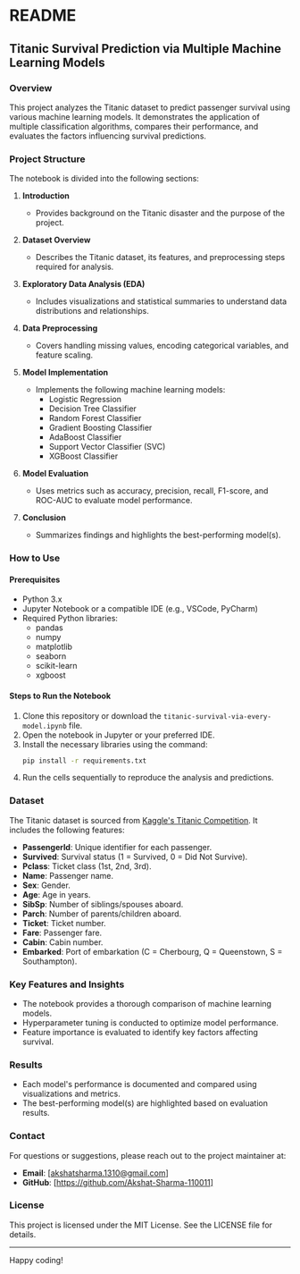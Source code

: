 
# README

## Titanic Survival Prediction via Multiple Machine Learning Models

### Overview
This project analyzes the Titanic dataset to predict passenger survival using various machine learning models. It demonstrates the application of multiple classification algorithms, compares their performance, and evaluates the factors influencing survival predictions.

### Project Structure
The notebook is divided into the following sections:

1. **Introduction**
   - Provides background on the Titanic disaster and the purpose of the project.

2. **Dataset Overview**
   - Describes the Titanic dataset, its features, and preprocessing steps required for analysis.

3. **Exploratory Data Analysis (EDA)**
   - Includes visualizations and statistical summaries to understand data distributions and relationships.

4. **Data Preprocessing**
   - Covers handling missing values, encoding categorical variables, and feature scaling.

5. **Model Implementation**
   - Implements the following machine learning models:
     - Logistic Regression
     - Decision Tree Classifier
     - Random Forest Classifier
     - Gradient Boosting Classifier
     - AdaBoost Classifier
     - Support Vector Classifier (SVC)
     - XGBoost Classifier

6. **Model Evaluation**
   - Uses metrics such as accuracy, precision, recall, F1-score, and ROC-AUC to evaluate model performance.

7. **Conclusion**
   - Summarizes findings and highlights the best-performing model(s).

### How to Use

#### Prerequisites
- Python 3.x
- Jupyter Notebook or a compatible IDE (e.g., VSCode, PyCharm)
- Required Python libraries:
  - pandas
  - numpy
  - matplotlib
  - seaborn
  - scikit-learn
  - xgboost

#### Steps to Run the Notebook
1. Clone this repository or download the `titanic-survival-via-every-model.ipynb` file.
2. Open the notebook in Jupyter or your preferred IDE.
3. Install the necessary libraries using the command:
   ```bash
   pip install -r requirements.txt
   ```
4. Run the cells sequentially to reproduce the analysis and predictions.

### Dataset
The Titanic dataset is sourced from [Kaggle's Titanic Competition](https://www.kaggle.com/c/titanic). It includes the following features:
- **PassengerId**: Unique identifier for each passenger.
- **Survived**: Survival status (1 = Survived, 0 = Did Not Survive).
- **Pclass**: Ticket class (1st, 2nd, 3rd).
- **Name**: Passenger name.
- **Sex**: Gender.
- **Age**: Age in years.
- **SibSp**: Number of siblings/spouses aboard.
- **Parch**: Number of parents/children aboard.
- **Ticket**: Ticket number.
- **Fare**: Passenger fare.
- **Cabin**: Cabin number.
- **Embarked**: Port of embarkation (C = Cherbourg, Q = Queenstown, S = Southampton).

### Key Features and Insights
- The notebook provides a thorough comparison of machine learning models.
- Hyperparameter tuning is conducted to optimize model performance.
- Feature importance is evaluated to identify key factors affecting survival.

### Results
- Each model's performance is documented and compared using visualizations and metrics.
- The best-performing model(s) are highlighted based on evaluation results.

### Contact
For questions or suggestions, please reach out to the project maintainer at:
- **Email**: [akshatsharma.1310@gmail.com]
- **GitHub**: [https://github.com/Akshat-Sharma-110011]

### License
This project is licensed under the MIT License. See the LICENSE file for details.

---

Happy coding!
